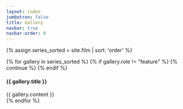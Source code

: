 ```yaml
---
layout: index
jumbotron: false
title: Gallery
navbar: true
navbar-order: 0
---
```


{% assign series_sorted = site.film | sort: 'order' %}

{% for gallery in series_sorted %}
  {% if gallery.role != "feature" %}
    {% continue %}
  {% endif %}

<div class="film index">
  <h4>{{ gallery.title }}</h4>
  {{ gallery.content }}
</div>
{% endfor %}